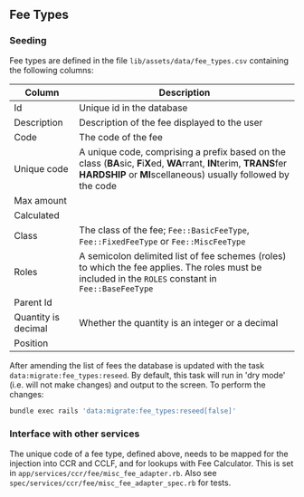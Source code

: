 ## Fee Types

### Seeding

Fee types are defined in the file `lib/assets/data/fee_types.csv` containing the following columns:

|Column|Description|
|---|---|
|Id|Unique id in the database|
|Description|Description of the fee displayed to the user|
|Code|The code of the fee|
|Unique code|A unique code, comprising a prefix based on the class (**BA**sic, **F**i**X**ed, **WA**rrant, **IN**terim, **TRANS**fer **HARDSHIP** or **MI**scellaneous) usually followed by the code|
|Max amount||
|Calculated||
|Class|The class of the fee; `Fee::BasicFeeType`, `Fee::FixedFeeType` or `Fee::MiscFeeType`|
|Roles|A semicolon delimited list of fee schemes (roles) to which the fee applies. The roles must be included in the `ROLES` constant in `Fee::BaseFeeType`|
|Parent Id||
|Quantity is decimal|Whether the quantity is an integer or a decimal|
|Position||

After amending the list of fees the database is updated with the task
`data:migrate:fee_types:reseed`. By default, this task will run in 'dry mode'
(i.e. will not make changes) and output to the screen. To perform the changes:

```bash
bundle exec rails 'data:migrate:fee_types:reseed[false]'
```

### Interface with other services

The unique code of a fee type, defined above, needs to be mapped for the
injection into CCR and CCLF, and for lookups with Fee Calculator. This is set
in `app/services/ccr/fee/misc_fee_adapter.rb`. Also see
`spec/services/ccr/fee/misc_fee_adapter_spec.rb` for tests.